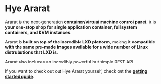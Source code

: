 # Hye Ararat

Ararat is the next-generation **container/virtual machine control panel**. It is **your one-stop shop for single application container, full system containers, and KVM instances**.

Ararat is **built on top of the incredible LXD platform**, making it **compatible with the same pre-made images available for a wide number of Linux distrubutions that LXD is**.

Ararat also includes an incredibly powerful but simple REST API.

If you want to check out out Hye Ararat yourself, check out the **[getting started guide](https://ararat.hye.gg/docs/category/getting-started)**.